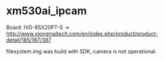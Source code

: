 # xm530ai_ipcam
Board: IVG-85X20PT-S -> http://www.xiongmaitech.com/en/index.php/product/product-detail/185/187/387

filesystem.img was build with SDK, camera is not operational.

